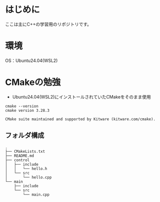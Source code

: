 # はじめに
ここは主にC++の学習用のリポジトリです。

# 環境
OS：Ubuntu24.04(WSL2)

# CMakeの勉強
* Ubuntu24.04(WSL2)にインストールされていたCMakeをそのまま使用
```
cmake --version
cmake version 3.28.3

CMake suite maintained and supported by Kitware (kitware.com/cmake).
```

## フォルダ構成
```
.
├── CMakeLists.txt
├── README.md
├── control
│   ├── include
│   │   └── hello.h
│   └── src
│       └── hello.cpp
└── main
    ├── include
    └── src
        └── main.cpp
```
